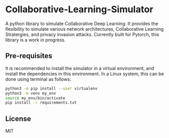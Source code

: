 # Collaborative-Learning-Simulator

A python library to simulate Collaborative Deep Learning. It provides the flexibility to simulate various network architectures, Collaborative Learning Stratergies, and privacy invasion attacks. Currently built for Pytorch, this library is a work in progress.

## Pre-requisites
It is recommended to install the simulator in a virtual environment, and install the dependencies in this environment. In a Linux system, this can be done using terminal as follows:
```bash
python3 -m pip install --user virtualenv
python3 -m venv my_env
source my_env/bin/activate
pip install -r requirements.txt
```
## License

MIT
